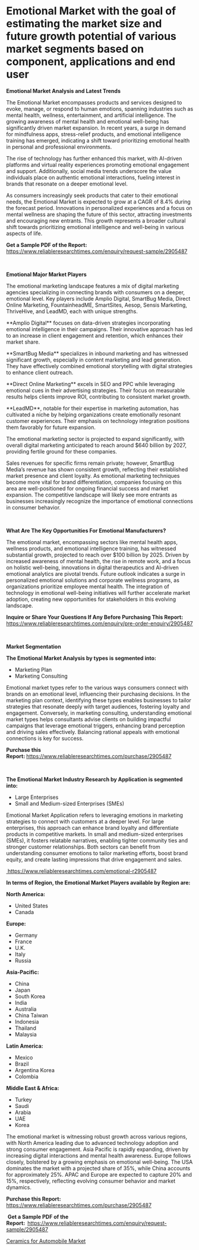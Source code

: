 <p><h1>Emotional Market with the goal of estimating the market size and future growth potential of various market segments based on component, applications and end user</h1></p><p><strong>Emotional Market Analysis and Latest Trends</strong></p>
<p><p>The Emotional Market encompasses products and services designed to evoke, manage, or respond to human emotions, spanning industries such as mental health, wellness, entertainment, and artificial intelligence. The growing awareness of mental health and emotional well-being has significantly driven market expansion. In recent years, a surge in demand for mindfulness apps, stress-relief products, and emotional intelligence training has emerged, indicating a shift toward prioritizing emotional health in personal and professional environments.</p><p>The rise of technology has further enhanced this market, with AI-driven platforms and virtual reality experiences promoting emotional engagement and support. Additionally, social media trends underscore the value individuals place on authentic emotional interactions, fueling interest in brands that resonate on a deeper emotional level.</p><p>As consumers increasingly seek products that cater to their emotional needs, the Emotional Market is expected to grow at a CAGR of 8.4% during the forecast period. Innovations in personalized experiences and a focus on mental wellness are shaping the future of this sector, attracting investments and encouraging new entrants. This growth represents a broader cultural shift towards prioritizing emotional intelligence and well-being in various aspects of life.</p></p>
<p><strong>Get a Sample PDF of the Report:&nbsp;</strong> <a href="https://www.reliableresearchtimes.com/enquiry/request-sample/2905487?utm_campaign=3038&utm_medium=2&utm_source=Github&utm_content=ia&utm_term=12032025&utm_id=emotional">https://www.reliableresearchtimes.com/enquiry/request-sample/2905487</a></p>
<p>&nbsp;</p>
<p><strong>Emotional Major Market Players</strong></p>
<p><p>The emotional marketing landscape features a mix of digital marketing agencies specializing in connecting brands with consumers on a deeper, emotional level. Key players include Amplio Digital, SmartBug Media, Direct Online Marketing, FountainheadME, SmartSites, Aesop, Sensis Marketing, ThriveHive, and LeadMD, each with unique strengths.</p><p>**Amplio Digital** focuses on data-driven strategies incorporating emotional intelligence in their campaigns. Their innovative approach has led to an increase in client engagement and retention, which enhances their market share.</p><p>**SmartBug Media** specializes in inbound marketing and has witnessed significant growth, especially in content marketing and lead generation. They have effectively combined emotional storytelling with digital strategies to enhance client outreach.</p><p>**Direct Online Marketing** excels in SEO and PPC while leveraging emotional cues in their advertising strategies. Their focus on measurable results helps clients improve ROI, contributing to consistent market growth.</p><p>**LeadMD**, notable for their expertise in marketing automation, has cultivated a niche by helping organizations create emotionally resonant customer experiences. Their emphasis on technology integration positions them favorably for future expansion.</p><p>The emotional marketing sector is projected to expand significantly, with overall digital marketing anticipated to reach around $640 billion by 2027, providing fertile ground for these companies. </p><p>Sales revenues for specific firms remain private; however, SmartBug Media’s revenue has shown consistent growth, reflecting their established market presence and client loyalty. As emotional marketing techniques become more vital for brand differentiation, companies focusing on this area are well-positioned for ongoing financial success and market expansion. The competitive landscape will likely see more entrants as businesses increasingly recognize the importance of emotional connections in consumer behavior.</p></p>
<p>&nbsp;</p>
<p><strong>What Are The Key Opportunities For Emotional Manufacturers?</strong></p>
<p><p>The emotional market, encompassing sectors like mental health apps, wellness products, and emotional intelligence training, has witnessed substantial growth, projected to reach over $100 billion by 2025. Driven by increased awareness of mental health, the rise in remote work, and a focus on holistic well-being, innovations in digital therapeutics and AI-driven emotional analytics are pivotal trends. Future outlook indicates a surge in personalized emotional solutions and corporate wellness programs, as organizations prioritize employee mental health. The integration of technology in emotional well-being initiatives will further accelerate market adoption, creating new opportunities for stakeholders in this evolving landscape.</p></p>
<p><strong>Inquire or Share Your Questions If Any Before Purchasing This Report:</strong> <a href="https://www.reliableresearchtimes.com/enquiry/pre-order-enquiry/2905487?utm_campaign=3038&utm_medium=2&utm_source=Github&utm_content=ia&utm_term=12032025&utm_id=emotional">https://www.reliableresearchtimes.com/enquiry/pre-order-enquiry/2905487</a></p>
<p>&nbsp;</p>
<p><strong>Market Segmentation</strong></p>
<p><strong>The Emotional Market Analysis by types is segmented into:</strong></p>
<p><ul><li>Marketing Plan</li><li>Marketing Consulting</li></ul></p>
<p><p>Emotional market types refer to the various ways consumers connect with brands on an emotional level, influencing their purchasing decisions. In the marketing plan context, identifying these types enables businesses to tailor strategies that resonate deeply with target audiences, fostering loyalty and engagement. Conversely, in marketing consulting, understanding emotional market types helps consultants advise clients on building impactful campaigns that leverage emotional triggers, enhancing brand perception and driving sales effectively. Balancing rational appeals with emotional connections is key for success.</p></p>
<p><strong>Purchase this Report:&nbsp;</strong><a href="https://www.reliableresearchtimes.com/purchase/2905487?utm_campaign=3038&utm_medium=2&utm_source=Github&utm_content=ia&utm_term=12032025&utm_id=emotional">https://www.reliableresearchtimes.com/purchase/2905487</a></p>
<p>&nbsp;</p>
<p><strong>The Emotional Market Industry Research by Application is segmented into:</strong></p>
<p><ul><li>Large Enterprises</li><li>Small and Medium-sized Enterprises (SMEs)</li></ul></p>
<p><p>Emotional Market Application refers to leveraging emotions in marketing strategies to connect with customers at a deeper level. For large enterprises, this approach can enhance brand loyalty and differentiate products in competitive markets. In small and medium-sized enterprises (SMEs), it fosters relatable narratives, enabling tighter community ties and stronger customer relationships. Both sectors can benefit from understanding consumer emotions to tailor marketing efforts, boost brand equity, and create lasting impressions that drive engagement and sales.</p></p>
<p><a href="https://www.reliableresearchtimes.com/emotional-r2905487?utm_campaign=3038&utm_medium=2&utm_source=Github&utm_content=ia&utm_term=12032025&utm_id=emotional">&nbsp;https://www.reliableresearchtimes.com/emotional-r2905487</a></p>
<p><strong>In terms of Region, the Emotional Market Players available by Region are:</strong></p>
<p>
    <p> <strong> North America: </strong>
        <ul>
            <li>United States</li>
            <li>Canada</li>
        </ul>
        </p> 
    <p> <strong> Europe: </strong>
        <ul>
            <li>Germany</li>
            <li>France</li>
            <li>U.K.</li>
            <li>Italy</li>
            <li>Russia</li>
        </ul>
        </p> 
    <p> <strong> Asia-Pacific: </strong>
        <ul>
            <li>China</li>
            <li>Japan</li>
            <li>South Korea</li>
            <li>India</li>
            <li>Australia</li>
            <li>China Taiwan</li>
            <li>Indonesia</li>
            <li>Thailand</li>
            <li>Malaysia</li>
        </ul>
        </p> 
    <p> <strong> Latin America: </strong>
        <ul>
            <li>Mexico</li>
            <li>Brazil</li>
            <li>Argentina Korea</li>
            <li>Colombia</li>
        </ul>
        </p> 
    <p> <strong> Middle East & Africa: </strong>
        <ul>
            <li>Turkey</li>
            <li>Saudi</li>
            <li>Arabia</li>
            <li>UAE</li>
            <li>Korea</li>
        </ul>
    </p>
    </p>
<p><p>The emotional market is witnessing robust growth across various regions, with North America leading due to advanced technology adoption and strong consumer engagement. Asia Pacific is rapidly expanding, driven by increasing digital interactions and mental health awareness. Europe follows closely, bolstered by a growing emphasis on emotional well-being. The USA dominates the market with a projected share of 35%, while China accounts for approximately 25%. APAC and Europe are expected to capture 20% and 15%, respectively, reflecting evolving consumer behavior and market dynamics.</p></p>
<p><strong>Purchase this Report: </strong><a href="https://www.reliableresearchtimes.com/purchase/2905487?utm_campaign=3038&utm_medium=2&utm_source=Github&utm_content=ia&utm_term=12032025&utm_id=emotional">https://www.reliableresearchtimes.com/purchase/2905487</a></p>
<p>&nbsp;<strong>Get a Sample PDF of the Report:&nbsp;&nbsp;</strong><a href="https://www.reliableresearchtimes.com/enquiry/request-sample/2905487?utm_campaign=3038&utm_medium=2&utm_source=Github&utm_content=ia&utm_term=12032025&utm_id=emotional">https://www.reliableresearchtimes.com/enquiry/request-sample/2905487</a></p>
<p><strong></strong></p>
<p><p><a href="https://github.com/kabotcaddoub/Market-Research-Report-List-1/blob/main/ceramics-for-automobile-market.md?utm_campaign=3038&utm_medium=2&utm_source=Github&utm_content=ia&utm_term=12032025&utm_id=emotional">Ceramics for Automobile Market</a></p></p>